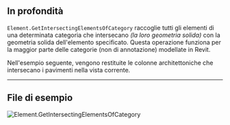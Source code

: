 ## In profondità
`Element.GetIntersectingElementsOfCategory` raccoglie tutti gli elementi di una determinata categoria che intersecano _(la loro geometria solida)_ con la geometria solida dell'elemento specificato. Questa operazione funziona per la maggior parte delle categorie (non di annotazione) modellate in Revit.

Nell'esempio seguente, vengono restituite le colonne architettoniche che intersecano i pavimenti nella vista corrente.
___
## File di esempio

![Element.GetIntersectingElementsOfCategory](./Revit.Elements.Element.GetIntersectingElementsOfCategory_img.jpg)
